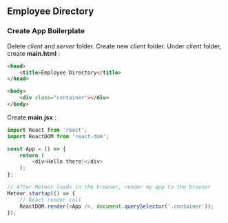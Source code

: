 ## Employee Directory

### Create App Boilerplate
Delete _client_ and _server_ folder. Create new _client_ folder.
Under _client_ folder, create **main.html** :
```html
<head>
    <title>Employee Directory</title>
</head>

<body>
    <div class="container"></div>
</body>
```
Create **main.jsx** :
```js
import React from 'react';
import ReactDOM from 'react-dom';

const App = () => {
    return (
        <div>Hello there!</div>
    );
};

// After Meteor loads in the browser, render my app to the browser
Meteor.startup(() => {
    // React render call
    ReactDOM.render(<App />, document.querySelector('.container'));
});
```